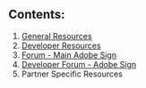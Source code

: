 ## Contents:

1. [General Resources](https://github.com/skaboy71/AdobeSign-resources/blob/master/General%20Resources.md)
2. [Developer Resources](https://github.com/skaboy71/AdobeSign-resources/blob/master/Developer%20Resources.md)
3. [Forum - Main Adobe Sign](https://forums.adobe.com/community/adobesign)
4. [Developer Forum - Adobe Sign](https://forums.adobe.com/community/adobesign/api_3rd_party_integration)
4. Partner Specific Resources
